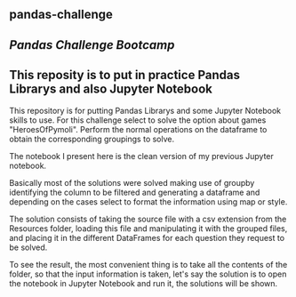 ## pandas-challenge

_Pandas Challenge Bootcamp_
----------------------------------------------------------------------------------
This reposity is to put in practice Pandas Librarys and also Jupyter Notebook
----------------------------------------------------------------------------------
This repository is for putting Pandas Librarys and some Jupyter Notebook skills to use.
For this challenge select to solve the option about games "HeroesOfPymoli".
Perform the normal operations on the dataframe to obtain the corresponding groupings to solve.

The notebook I present here is the clean version of my previous Jupyter notebook.

Basically most of the solutions were solved making use of groupby identifying the column to be filtered and generating a dataframe and depending on the cases select to format the information using map or style.

The solution consists of taking the source file with a csv extension from the Resources folder, loading this file and manipulating it with the grouped files, and placing it in the different DataFrames for each question they request to be solved.

To see the result, the most convenient thing is to take all the contents of the folder, so that the input information is taken, let's say the solution is to open the notebook in Jupyter Notebook and run it, the solutions will be shown.
